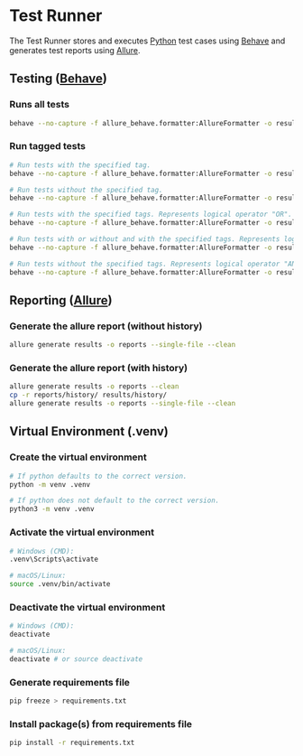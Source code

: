 # Test Runner
The Test Runner stores and executes [Python](https://www.python.org/doc/) test cases using [Behave](https://behave.readthedocs.io/en/stable/index.html) and generates test reports using [Allure](https://allurereport.org/docs/).

## Testing ([Behave](https://behave.readthedocs.io/en/stable/install.html))
### Runs all tests
```bash
behave --no-capture -f allure_behave.formatter:AllureFormatter -o results
```

### Run tagged tests
```bash
# Run tests with the specified tag.
behave --no-capture -f allure_behave.formatter:AllureFormatter -o results --tags @test
```
```bash
# Run tests without the specified tag.
behave --no-capture -f allure_behave.formatter:AllureFormatter -o results --tags ~@test
```
```bash
# Run tests with the specified tags. Represents logical operator "OR".
behave --no-capture -f allure_behave.formatter:AllureFormatter -o results --tags @test1,@test2
```
```bash
# Run tests with or without and with the specified tags. Represents logical operator "AND".
behave --no-capture -f allure_behave.formatter:AllureFormatter -o results --tags @test1,~@test2 --tags @test3
```
```bash
# Run tests without the specified tags. Represents logical operator "AND".
behave --no-capture -f allure_behave.formatter:AllureFormatter -o results --tags ~@test1 --tags ~@test2
```

## Reporting ([Allure](https://allurereport.org/docs/))
### Generate the allure report (without history)
```bash
allure generate results -o reports --single-file --clean
```
### Generate the allure report (with history)
```bash
allure generate results -o reports --clean
cp -r reports/history/ results/history/
allure generate results -o reports --single-file --clean
```

## Virtual Environment (.venv)
### Create the virtual environment

```bash
# If python defaults to the correct version.
python -m venv .venv
```
```bash
# If python does not default to the correct version.
python3 -m venv .venv
```

### Activate the virtual environment
```bash
# Windows (CMD):
.venv\Scripts\activate
```
```bash
# macOS/Linux:
source .venv/bin/activate
```

### Deactivate the virtual environment
```bash
# Windows (CMD):
deactivate
```
```bash
# macOS/Linux:
deactivate # or source deactivate
```

### Generate requirements file
```bash
pip freeze > requirements.txt
```

### Install package(s) from requirements file
```bash
pip install -r requirements.txt
```
